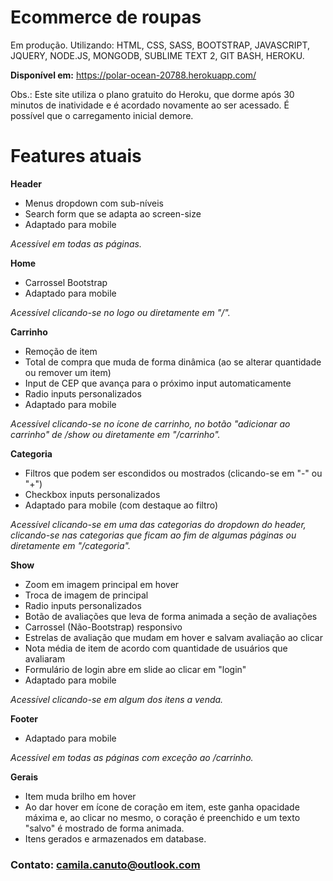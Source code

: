 # Ecommerce de roupas
Em produção.
Utilizando: HTML, CSS, SASS, BOOTSTRAP, JAVASCRIPT, JQUERY, NODE.JS, MONGODB, SUBLIME TEXT 2, GIT BASH, HEROKU.

**Disponível em:** https://polar-ocean-20788.herokuapp.com/

Obs.: Este site utiliza o plano gratuito do Heroku, que dorme após 30 minutos de inatividade e é acordado novamente ao ser acessado. É possível que o carregamento inicial demore.

# Features atuais
**Header**
* Menus dropdown com sub-níveis
* Search form que se adapta ao screen-size
* Adaptado para mobile

*Acessível em todas as páginas.*

**Home**
* Carrossel Bootstrap
* Adaptado para mobile

*Acessível clicando-se no logo ou diretamente em "/".*

**Carrinho**
* Remoção de item
* Total de compra que muda de forma dinâmica (ao se alterar quantidade ou remover um item)
* Input de CEP que avança para o próximo input automaticamente
* Radio inputs personalizados
* Adaptado para mobile

*Acessível clicando-se no ícone de carrinho, no botão "adicionar ao carrinho" de /show ou diretamente em "/carrinho".*


**Categoria**
* Filtros que podem ser escondidos ou mostrados (clicando-se em "-" ou "+")
* Checkbox inputs personalizados
* Adaptado para mobile (com destaque ao filtro)

*Acessível clicando-se em uma das categorias do dropdown do header, clicando-se nas categorias que ficam ao fim de algumas páginas ou diretamente em "/categoria".*


**Show**
* Zoom em imagem principal em hover
* Troca de imagem de principal
* Radio inputs personalizados
* Botão de avaliações que leva de forma animada a seção de avaliações
* Carrossel (Não-Bootstrap) responsivo
* Estrelas de avaliação que mudam em hover e salvam avaliação ao clicar
* Nota média de item de acordo com quantidade de usuários que avaliaram
* Formulário de login abre em slide ao clicar em "login"
* Adaptado para mobile

*Acessível clicando-se em algum dos itens a venda.*

**Footer**
* Adaptado para mobile

*Acessível em todas as páginas com exceção ao /carrinho.*

**Gerais**
* Item muda brilho em hover
* Ao dar hover em ícone de coração em item, este ganha opacidade máxima e, ao clicar no mesmo, o coração é preenchido e um texto "salvo" é mostrado de forma animada.
* Itens gerados e armazenados em database.

### Contato: camila.canuto@outlook.com
